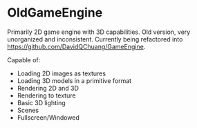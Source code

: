 # OldGameEngine
Primarily 2D game engine with 3D capabilities. Old version, very unorganized and inconsistent. Currently being refactored into https://github.com/DavidQChuang/GameEngine.

Capable of:
- Loading 2D images as textures
- Loading 3D models in a primitive format
- Rendering 2D and 3D
- Rendering to texture
- Basic 3D lighting
- Scenes
- Fullscreen/Windowed
